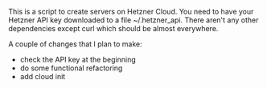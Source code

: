 This is a script to create servers on Hetzner Cloud. You need to have your Hetzner API key downloaded to a file ~/.hetzner_api. There aren't any other dependencies except curl which should be almost everywhere. 

A couple of changes that I plan to make:

- check the API key at the beginning
- do some functional refactoring
- add cloud init 


